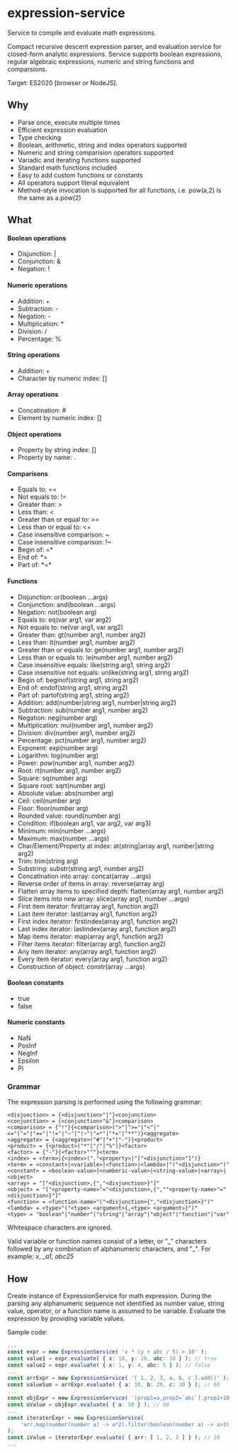 # expression-service
Service to compile and evaluate math expressions.

Compact recursive descent expression parser, and evaluation service 
for closed-form analytic expressions.
Service supports boolean expressions, regular algebraic expressions, 
numeric and string functions and comparsions.

Target: ES2020 [browser or NodeJS].

## Why

* Parse once, execute multiple times
* Efficient expression evaluation
* Type checking
* Boolean, arithmetic, string and index operators supported
* Numeric and string comparision operators supported
* Variadic and iterating functions supported
* Standard math functions included
* Easy to add custom functions or constants
* All operators support literal equivalent
* Method-style invocation is supported for all functions,
  i.e. pow(a,2) is the same as a.pow(2)

## What

#### Boolean operations
* Disjunction: |
* Conjunction: &
* Negation: !
#### Numeric operations
* Addition: +
* Subtraction: -
* Negation: -
* Multiplication: \*
* Division: /
* Percentage: %
#### String operations
* Addition: +
* Character by numeric index: []
#### Array operations
* Concatination: #
* Element by numeric index: []
#### Object operations
* Property by string index: []
* Property by name: .
#### Comparisons
* Equals to: ==
* Not equals to: !=
* Greater than: >
* Less than: <
* Greater than or equal to: >=
* Less than or equal to: <=
* Case insensitive comparison: \~
* Case insensitive comparison: !\~
* Begin of: \=\*
* End of: \*\=
* Part of: \*\=\*
#### Functions
* Disjunction: or(boolean ...args)
* Conjunction: and(boolean ...args)
* Negation: not(boolean arg)
* Equals to: eq(var arg1, var arg2)
* Not equals to: ne(var arg1, var arg2)
* Greater than: gt(number arg1, number arg2)
* Less than: lt(number arg1, number arg2)
* Greater than or equals to: ge(number arg1, number arg2)
* Less than or equals to: le(number arg1, number arg2)
* Case insensitive equals: like(string arg1, string arg2)
* Case insensitive not equals: unlike(string arg1, string arg2)
* Begin of: beginof(string arg1, string arg2)
* End of: endof(string arg1, string arg2)
* Part of: partof(string arg1, string arg2)
* Addition: add(number|string arg1, number|string arg2)
* Subtraction: sub(number arg1, number arg2)
* Negation: neg(number arg)
* Multiplication: mul(number arg1, number arg2)
* Division: div(number arg1, number arg2)
* Percentage: pct(number arg1, number arg2)
* Exponent: exp(number arg)
* Logarithm: log(number arg)
* Power: pow(number arg1, number arg2)
* Root: rt(number arg1, number arg2)
* Square: sq(number arg)
* Square root: sqrt(number arg)
* Absolute value: abs(number arg)
* Ceil: ceil(number arg)
* Floor: floor(number arg)
* Rounded value: round(number arg)
* Condition: if(boolean arg1, var arg2, var arg3)
* Minimum: min(number ...args)
* Maximum: max(number ...args)
* Char/Element/Property at index: at(string|array arg1, number|string arg2)
* Trim: trim(string arg)
* Substring: substr(string arg1, number arg2)
* Concatination into array: concat(array ...args)
* Reverse order of items in array: reverse(array arg)
* Flatten array items to specified depth: flatten(array arg1, number arg2)
* Slice items into new array: slice(array arg1, number ...args)
* First item iterator: first(array arg1, function arg2)
* Last item iterator: last(array arg1, function arg2)
* First index iterator: firstindex(array arg1, function arg2)
* Last index iterator: lastindex(array arg1, function arg2)
* Map items iterator: map(array arg1, function arg2)
* Filter items iterator: filter(array arg1, function arg2)
* Any item iterator: any(array arg1, function arg2)
* Every item iterator: every(array arg1, function arg2)
* Construction of object: constr(array ...args)
#### Boolean constants
* true
* false
#### Numeric constants
* NaN
* PosInf
* NegInf
* Epsilon
* Pi

### Grammar
The expression parsing is performed using the following grammar:

	<disjunction> = {<disjunction>"|"}<conjunction>
	<conjunction> = {<conjunction>"&"}<comparison>
	<comparison> = {"!"}{<comparison>(">"|">="|"<"|"<="|"="|"=="|"!="|"~"|"!~"|"=*"|"*="|"**")}<aggregate>
	<aggregate> = {<aggregate>("#"|"+"|"-")}<product>
	<product> = {<product>("*"|"/"|"%")}<factor>
	<factor> = {"-"}{<factor>"^"}<term>
	<index> = <term>|{<index>("."<property>|"["<disjunction>"]")}
	<term> = <constant>|<variable>|<function>|<lambda>|"("<disjunction>")"
	<constant> = <boolean-value>|<numberic-value>|<string-value>|<array>|<object>
	<array> = "["<disjunction>,{","<disjunction>}"]"
	<object> = "["<property-name>"="<disjunction>,{",""<property-name>"="<disjunction>}"]"
	<function> = <function-name>"("<disjunction>{","<disjunction>}")"
	<lambda> = <type>"("<type> <argument>{,<type> <argument>}")"
	<type> = "boolean"|"number"|"string"|"array"|"object"|"function"|"var"

Whitespace characters are ignored.

Valid variable or function names consist of a letter, or "\_" characters followed by any combination
of alphanumeric characters, and "\_". For example: *x*, *\_a1*, *abc25*


## How

Create instance of ExpressionService for math expression.
During the parsing any alphanumeric sequence not identified as
number value, string value, operator, or a function name is assumed to be variable.
Evaluate the expression by providing variable values.

Sample code:

```ts
...
const expr = new ExpressionService( 'x * (y + abc / 5) > 10' );
const value1 = expr.evaluate( { x: 10, y: 20, abc: 10 } ); // true
const value2 = expr.evaluate( { x: 1, y: 4, abc: 5 } ); // false
...
const arrExpr = new ExpressionService( '[ 1, 2, 3, a, b, c ].add()' );
const valueSum = arrExpr.evaluate( { a: 10, b: 20, c: 30 } ); // 66
...
const objExpr = new ExpressionService( '[prop1=a,prop2=`abc`].prop1+10' );
const oValue = objExpr.evaluate( { a: 50 } ); // 60
...
const iteratorExpr = new ExpressionService(
	'arr.map(number(number a) -> a*2).filter(boolean(number a) -> a>3).add()'
);
const iValue = iteratorExpr.evaluate( { arr: [ 1, 2, 3 ] } ); // 10
...
```
